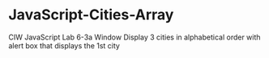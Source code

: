 # JavaScript-Cities-Array
CIW JavaScript Lab 6-3a Window Display 3 cities in alphabetical order with alert box that displays the 1st city
